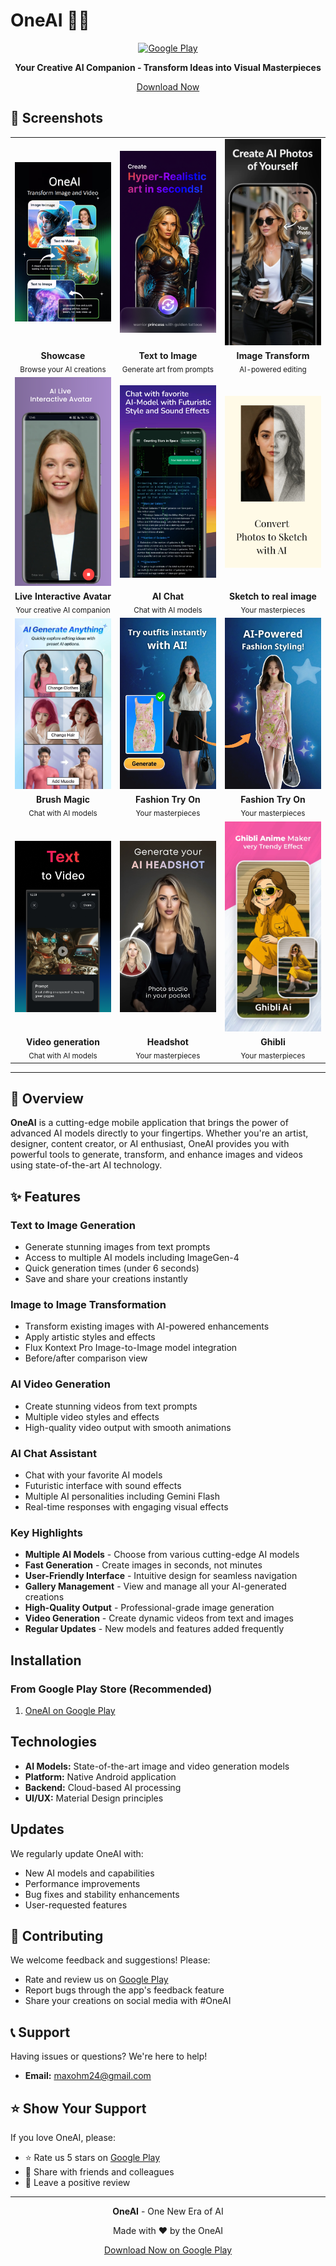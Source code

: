 # OneAI 🎨✨

<div align="center">
  

  
  [![Google Play](https://img.shields.io/badge/Google_Play-Download-green?style=for-the-badge&logo=google-play&logoColor=white)](https://play.google.com/store/apps/details?id=max.ohm.oneai)

  
  **Your Creative AI Companion - Transform Ideas into Visual Masterpieces**
  
  [Download Now](https://play.google.com/store/apps/details?id=max.ohm.oneai) 
  
</div>

## 📱 Screenshots

<div align="center">

<table>
  <tr>
    <td><img src="https://github.com/maxohm1/OneAI-ScreenShot/blob/main/oneai%20showcase.png" width="250" alt="OneAI Home Screen"></td>
    <td><img src="https://github.com/maxohm1/OneAI-ScreenShot/blob/main/realistic.png" width="250" alt="Text to Image Generation"></td>
    <td><img src="https://github.com/maxohm1/OneAI-ScreenShot/blob/main/tranform%20photo.png" width="250" alt="Image Transformation"></td>
  </tr>
  <tr>
    <td align="center"><b>Showcase</b><br><sub>Browse your AI creations</sub></td>
    <td align="center"><b>Text to Image</b><br><sub>Generate art from prompts</sub></td>
    <td align="center"><b>Image Transform</b><br><sub>AI-powered editing</sub></td>
  </tr>
  <tr>
    <td><img src="https://github.com/maxohm1/OneAI-ScreenShot/blob/main/Avatar.png" width="250" alt="Main Interface"></td>
    <td><img src="https://raw.githubusercontent.com/maxohm1/OneAI-ScreenShot/main/ai_chat.jpg" width="250" alt="AI Chat Interface"></td>
    <td><img src="https://github.com/maxohm1/OneAI-ScreenShot/blob/main/sketch.png" width="250" alt="Gallery View"></td>
  </tr>
  <tr>
    <td align="center"><b>Live Interactive Avatar</b><br><sub>Your creative AI companion</sub></td>
    <td align="center"><b>AI Chat</b><br><sub>Chat with AI models</sub></td>
    <td align="center"><b>Sketch to real image</b><br><sub>Your masterpieces</sub></td>
  </tr>
    <tr>
    <td><img src="https://github.com/maxohm1/OneAI-ScreenShot/blob/main/inpaint.png" width="250" alt="AI Chat Interface"></td>
    <td><img src="https://github.com/maxohm1/OneAI-ScreenShot/blob/main/try%20(1).png" width="250" alt="Gallery View"></td>
    <td><img src="https://github.com/maxohm1/OneAI-ScreenShot/blob/main/try(2).png" width="250" alt="Gallery View"></td>
  </tr>
  <tr>
    <td align="center"><b>Brush Magic</b><br><sub>Chat with AI models</sub></td>
    <td align="center"><b>Fashion Try On</b><br><sub>Your masterpieces</sub></td>
   <td align="center"><b>Fashion Try On</b><br><sub>Your masterpieces</sub></td>
  </tr>
    </tr>
    <tr>
    <td><img src="https://github.com/maxohm1/OneAI-ScreenShot/blob/main/video%20show.png" width="250" alt="AI Chat Interface"></td>
    <td><img src="https://github.com/maxohm1/OneAI-ScreenShot/blob/main/head.png" width="250" alt="Gallery View"></td>
    <td><img src="https://github.com/maxohm1/OneAI-ScreenShot/blob/main/ghibli.png" width="250" alt="Gallery View"></td>
  </tr>
  <tr>
    <td align="center"><b>Video generation</b><br><sub>Chat with AI models</sub></td>
    <td align="center"><b>Headshot</b><br><sub>Your masterpieces</sub></td>
   <td align="center"><b>Ghibli</b><br><sub>Your masterpieces</sub></td>
  </tr>
</table>

</div>

---

## 🌟 Overview

**OneAI** is a cutting-edge mobile application that brings the power of advanced AI models directly to your fingertips. Whether you're an artist, designer, content creator, or AI enthusiast, OneAI provides you with powerful tools to generate, transform, and enhance images and videos using state-of-the-art AI technology.

## ✨ Features

###  **Text to Image Generation**
- Generate stunning images from text prompts
- Access to multiple AI models including ImageGen-4
- Quick generation times (under 6 seconds)
- Save and share your creations instantly

###  **Image to Image Transformation**
- Transform existing images with AI-powered enhancements
- Apply artistic styles and effects
- Flux Kontext Pro Image-to-Image model integration
- Before/after comparison view

###  **AI Video Generation**
- Create stunning videos from text prompts
- Multiple video styles and effects
- High-quality video output with smooth animations

###  **AI Chat Assistant**
- Chat with your favorite AI models
- Futuristic interface with sound effects
- Multiple AI personalities including Gemini Flash
- Real-time responses with engaging visual effects

###  **Key Highlights**
-  **Multiple AI Models** - Choose from various cutting-edge AI models
-  **Fast Generation** - Create images in seconds, not minutes
-  **User-Friendly Interface** - Intuitive design for seamless navigation
-  **Gallery Management** - View and manage all your AI-generated creations
-  **High-Quality Output** - Professional-grade image generation
-  **Video Generation** - Create dynamic videos from text and images
-  **Regular Updates** - New models and features added frequently

##  Installation

### From Google Play Store (Recommended)
1. [OneAI on Google Play](https://play.google.com/store/apps/details?id=max.ohm.oneai)


##  Technologies

- **AI Models:** State-of-the-art image and video generation models
- **Platform:** Native Android application
- **Backend:** Cloud-based AI processing
- **UI/UX:** Material Design principles


##  Updates

We regularly update OneAI with:
- New AI models and capabilities
- Performance improvements
- Bug fixes and stability enhancements
- User-requested features

## 🤝 Contributing

We welcome feedback and suggestions! Please:
- Rate and review us on [Google Play](https://play.google.com/store/apps/details?id=max.ohm.oneai)
- Report bugs through the app's feedback feature
- Share your creations on social media with #OneAI

## 📞 Support

Having issues or questions? We're here to help!
- **Email:** maxohm24@gmail.com



## ⭐ Show Your Support

If you love OneAI, please:
- ⭐ Rate us 5 stars on [Google Play](https://play.google.com/store/apps/details?id=max.ohm.oneai)
- 📣 Share with friends and colleagues
- 💬 Leave a positive review

---

<div align="center">
  
  **OneAI** - One New Era of AI
  
  Made with ❤️ by the OneAI
  
  [Download Now on Google Play](https://play.google.com/store/apps/details?id=max.ohm.oneai)
  
</div>
